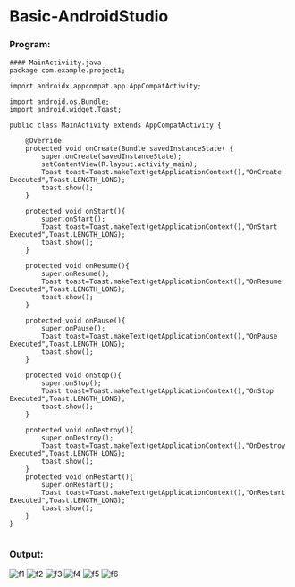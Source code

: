 # Basic-AndroidStudio
### Program:
```
#### MainActiviity.java
package com.example.project1;

import androidx.appcompat.app.AppCompatActivity;

import android.os.Bundle;
import android.widget.Toast;

public class MainActivity extends AppCompatActivity {

    @Override
    protected void onCreate(Bundle savedInstanceState) {
        super.onCreate(savedInstanceState);
        setContentView(R.layout.activity_main);
        Toast toast=Toast.makeText(getApplicationContext(),"OnCreate Executed",Toast.LENGTH_LONG);
        toast.show();
    }

    protected void onStart(){
        super.onStart();
        Toast toast=Toast.makeText(getApplicationContext(),"OnStart Executed",Toast.LENGTH_LONG);
        toast.show();
    }

    protected void onResume(){
        super.onResume();
        Toast toast=Toast.makeText(getApplicationContext(),"OnResume Executed",Toast.LENGTH_LONG);
        toast.show();
    }

    protected void onPause(){
        super.onPause();
        Toast toast=Toast.makeText(getApplicationContext(),"OnPause Executed",Toast.LENGTH_LONG);
        toast.show();
    }

    protected void onStop(){
        super.onStop();
        Toast toast=Toast.makeText(getApplicationContext(),"OnStop Executed",Toast.LENGTH_LONG);
        toast.show();
    }

    protected void onDestroy(){
        super.onDestroy();
        Toast toast=Toast.makeText(getApplicationContext(),"OnDestroy Executed",Toast.LENGTH_LONG);
        toast.show();
    }
    protected void onRestart(){
        super.onRestart();
        Toast toast=Toast.makeText(getApplicationContext(),"OnRestart Executed",Toast.LENGTH_LONG);
        toast.show();
    }
}


```
### Output:
![f1](https://user-images.githubusercontent.com/94883876/189974927-19c6ea36-8eef-4dc7-82ed-adbcfe28bb09.jpg)
![f2](https://user-images.githubusercontent.com/94883876/189974951-23196d63-ea43-4dcb-89d8-0fcc343dca68.jpg)
![f3](https://user-images.githubusercontent.com/94883876/189974967-e42ec4be-3407-464f-8d82-3d2257ce94f8.jpg)
![f4](https://user-images.githubusercontent.com/94883876/189974984-644c7247-449b-4dbb-bbee-9653608ab078.jpg)
![f5](https://user-images.githubusercontent.com/94883876/189975002-ed6ddb11-ec21-42af-9280-49f31ab38f15.jpg)
![f6](https://user-images.githubusercontent.com/94883876/189975011-632e9dd4-5a16-4538-bde3-c44e254f9c5d.jpg)
